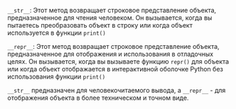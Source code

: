 `__str__`: Этот метод возвращает строковое представление объекта, предназначенное для чтения человеком. Он вызывается, когда вы пытаетесь преобразовать объект в строку или когда объект используется в функции `print()`

`__repr__`: Этот метод возвращает строковое представление объекта, предназначенное для отображения и использования в отладочных целях. Он вызывается, когда вы вызываете функцию `repr()` для объекта или когда объект отображается в интерактивной оболочке Python без использования функции `print()`

`__str__` предназначен для человекочитаемого вывода, а `__repr__` - для отображения объекта в более техническом и точном виде.